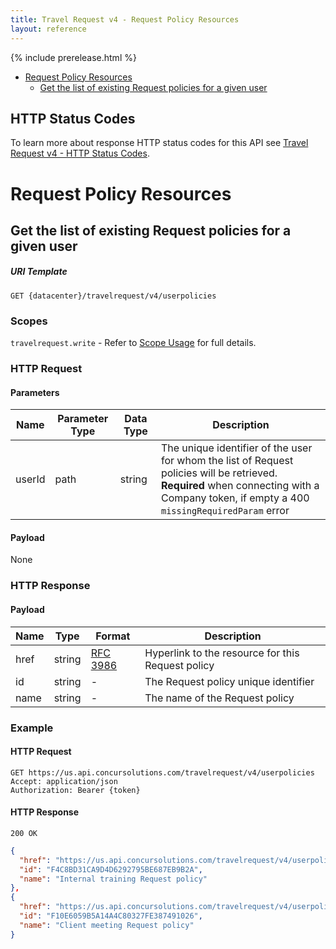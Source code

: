 ```yaml
---
title: Travel Request v4 - Request Policy Resources
layout: reference
---
```


{% include prerelease.html %}

* [Request Policy Resources](#request-policy-resource)
  * [Get the list of existing Request policies for a given user](#get-user-request-policy-resource)

## HTTP Status Codes

To learn more about response HTTP status codes for this API see [Travel Request v4 - HTTP Status Codes](./v4.response-codes.html).

# <a name="request-policy-resource"></a>Request Policy Resources

## <a name="get-user-request-policy-resource"></a>Get the list of existing Request policies for a given user

##### URI Template

```
GET {datacenter}/travelrequest/v4/userpolicies
```

### Scopes

`travelrequest.write` - Refer to [Scope Usage](./v4.get-started.html#scope-usage) for full details.

### HTTP Request

#### Parameters

Name|Parameter Type|Data Type|Description
---|---|---|---
userId|path|string|The unique identifier of the user for whom the list of Request policies will be retrieved. <br> **Required** when connecting with a Company token, if empty a 400 `missingRequiredParam` error

#### Payload

None

### HTTP Response

#### Payload

Name|Type|Format|Description
---|---|---|---
href|string|[RFC 3986](https://tools.ietf.org/html/rfc3986)|Hyperlink to the resource for this Request policy
id|string|-|The Request policy unique identifier
name|string|-|The name of the Request policy

### Example

#### HTTP Request

```shell
GET https://us.api.concursolutions.com/travelrequest/v4/userpolicies
Accept: application/json
Authorization: Bearer {token}
```

#### HTTP Response

```shell
200 OK
```

```json
{
  "href": "https://us.api.concursolutions.com/travelrequest/v4/userpolicies/F4C8BD31CA9D4D6292795BE687EB9B2A",
  "id": "F4C8BD31CA9D4D6292795BE687EB9B2A",
  "name": "Internal training Request policy"
},
{
  "href": "https://us.api.concursolutions.com/travelrequest/v4/userpolicies/F10E6059B5A14A4C80327FE387491026",
  "id": "F10E6059B5A14A4C80327FE387491026",
  "name": "Client meeting Request policy"
}

```